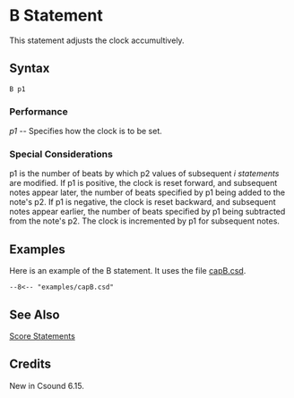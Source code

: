 <!--
id:capB
category:
-->
# B Statement
This statement adjusts the clock accumultively.

## Syntax
``` csound-orc
B p1
```

### Performance

_p1_ -- Specifies how the clock is to be set.

### Special Considerations

p1 is the number of beats by which p2 values of subsequent _i statements_ are modified. If p1 is positive, the clock is reset forward, and subsequent notes appear later, the number of beats specified by p1 being added to the note's p2. If p1 is negative, the clock is reset backward, and subsequent notes appear earlier, the number of beats specified by p1 being subtracted from the note's p2. The clock is incremented by p1 for subsequent notes.

## Examples

Here is an example of the B statement. It uses the file [capB.csd](../../examples/capB.csd).

``` csound-csd title="Example of the B statement." linenums="1"
--8<-- "examples/capB.csd"
```

## See Also

[Score Statements](../../score/statemnt)

## Credits

New in Csound 6.15.
